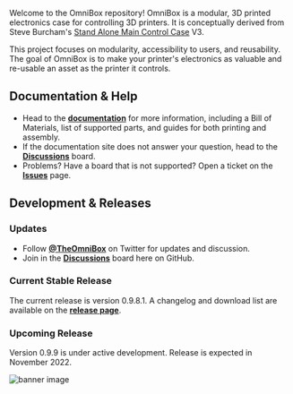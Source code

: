 Welcome to the OmniBox repository! OmniBox is a modular, 3D printed electronics case for controlling 3D printers. It is conceptually derived from Steve Burcham's [Stand Alone Main Control Case](https://www.thingiverse.com/thing:3999751) V3.

This project focuses on modularity, accessibility to users, and reusability. The goal of OmniBox is to make your printer's electronics as valuable and re-usable an asset as the printer it controls.

## Documentation & Help

- Head to the **[documentation](https://jon-harper.github.io/OmniBox)** for more information, including a Bill of Materials, list of supported parts, and guides for both printing and assembly.
- If the documentation site does not answer your question, head to the **[Discussions](https://github.com/jon-harper/OmniBox/discussions)** board.
- Problems? Have a board that is not supported? Open a ticket on the **[Issues](https://github.com/jon-harper/OmniBox/issues)** page.

## Development & Releases

### Updates

- Follow **[@TheOmniBox](https://twitter.com/TheOmniBox)** on Twitter for updates and discussion.
- Join in the **[Discussions](https://github.com/jon-harper/OmniBox/discussions)** board here on GitHub.

### Current Stable Release

The current release is version 0.9.8.1. A changelog and download list are available on the **[release page](https://github.com/jon-harper/OmniBox/releases/tag/0.9.8.1)**.

### Upcoming Release

Version 0.9.9 is under active development. Release is expected in November 2022.

![banner image](../../raw/main/docs/img/gallery_0.9.8.1/gallery.png)

